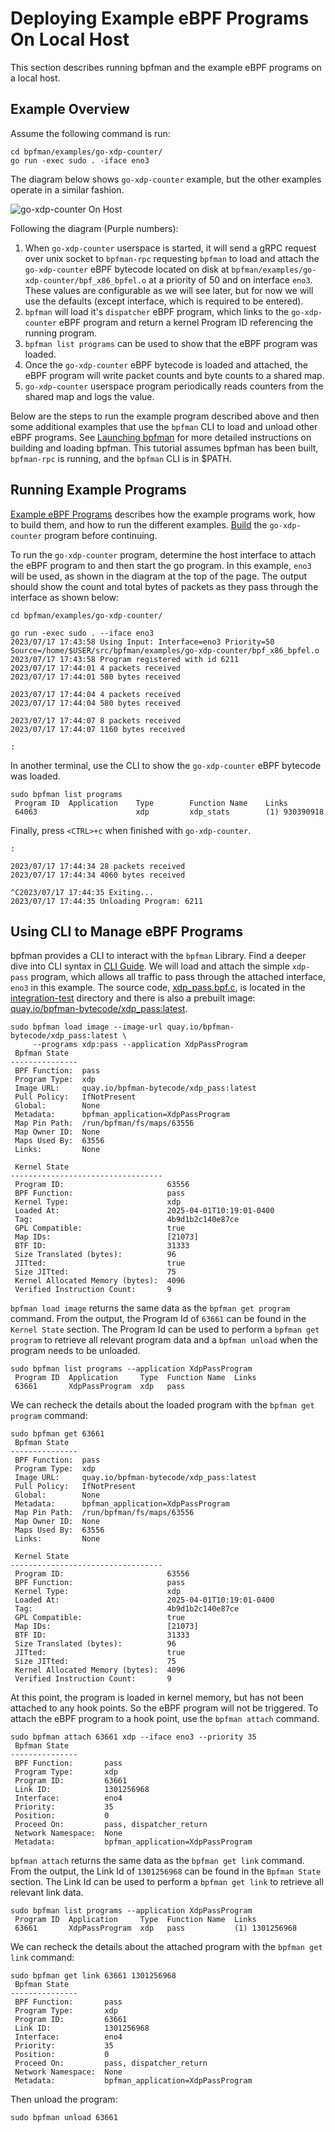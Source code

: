 # Deploying Example eBPF Programs On Local Host

This section describes running bpfman and the example eBPF programs on a local host.

## Example Overview

Assume the following command is run:

```console
cd bpfman/examples/go-xdp-counter/
go run -exec sudo . -iface eno3
```

The diagram below shows `go-xdp-counter` example, but the other examples operate in
a similar fashion.

![go-xdp-counter On Host](../img/gocounter-on-host.png)

Following the diagram (Purple numbers):

1. When `go-xdp-counter` userspace is started, it will send a gRPC request over unix
   socket to `bpfman-rpc` requesting `bpfman` to load and attach the `go-xdp-counter` eBPF bytecode
   located on disk at `bpfman/examples/go-xdp-counter/bpf_x86_bpfel.o` at a priority of 50 and on
   interface `eno3`.
   These values are configurable as we will see later, but for now we will use the defaults
   (except interface, which is required to be entered).
2. `bpfman` will load it's `dispatcher` eBPF program, which links to the `go-xdp-counter` eBPF program
   and return a kernel Program ID referencing the running program.
3. `bpfman list programs` can be used to show that the eBPF program was loaded.
4. Once the `go-xdp-counter` eBPF bytecode is loaded and attached, the eBPF program will write packet counts
   and byte counts to a shared map.
5. `go-xdp-counter` userspace program periodically reads counters from the shared map and logs
   the value.

Below are the steps to run the example program described above and then some additional examples
that use the `bpfman` CLI to load and unload other eBPF programs.
See [Launching bpfman](../getting-started/launching-bpfman.md) for more detailed instructions on
building and loading bpfman.
This tutorial assumes bpfman has been built, `bpfman-rpc` is running, and the `bpfman` CLI is in $PATH.

## Running Example Programs

[Example eBPF Programs](./example-bpf.md) describes how the example programs work,
how to build them, and how to run the different examples.
[Build](./example-bpf.md/#building-locally) the `go-xdp-counter` program before continuing.

To run the `go-xdp-counter` program, determine the host interface to attach the eBPF
program to and then start the go program.
In this example, `eno3` will be used, as shown in the diagram at the top of the page.
The output should show the count and total bytes of packets as they pass through the
interface as shown below:

```console
cd bpfman/examples/go-xdp-counter/

go run -exec sudo . --iface eno3
2023/07/17 17:43:58 Using Input: Interface=eno3 Priority=50 Source=/home/$USER/src/bpfman/examples/go-xdp-counter/bpf_x86_bpfel.o
2023/07/17 17:43:58 Program registered with id 6211
2023/07/17 17:44:01 4 packets received
2023/07/17 17:44:01 580 bytes received

2023/07/17 17:44:04 4 packets received
2023/07/17 17:44:04 580 bytes received

2023/07/17 17:44:07 8 packets received
2023/07/17 17:44:07 1160 bytes received

:
```

In another terminal, use the CLI to show the `go-xdp-counter` eBPF bytecode was loaded.

```console
sudo bpfman list programs
 Program ID  Application    Type        Function Name    Links
 64063                      xdp         xdp_stats        (1) 930390918
```

Finally, press `<CTRL>+c` when finished with `go-xdp-counter`.

```console
:

2023/07/17 17:44:34 28 packets received
2023/07/17 17:44:34 4060 bytes received

^C2023/07/17 17:44:35 Exiting...
2023/07/17 17:44:35 Unloading Program: 6211
```

## Using CLI to Manage eBPF Programs

bpfman provides a CLI to interact with the `bpfman` Library.
Find a deeper dive into CLI syntax in [CLI Guide](./cli-guide.md).
We will load  and attach the simple `xdp-pass` program, which allows all traffic to pass through the attached
interface, `eno3` in this example.
The source code,
[xdp_pass.bpf.c](https://github.com/bpfman/bpfman/blob/main/tests/integration-test/bpf/xdp_pass.bpf.c),
is located in the [integration-test](https://github.com/bpfman/bpfman/tree/main/tests/integration-test)
directory and there is also a prebuilt image:
[quay.io/bpfman-bytecode/xdp_pass:latest](https://quay.io/bpfman-bytecode/).

```console
sudo bpfman load image --image-url quay.io/bpfman-bytecode/xdp_pass:latest \
     --programs xdp:pass --application XdpPassProgram
 Bpfman State
---------------
 BPF Function:  pass
 Program Type:  xdp
 Image URL:     quay.io/bpfman-bytecode/xdp_pass:latest
 Pull Policy:   IfNotPresent
 Global:        None
 Metadata:      bpfman_application=XdpPassProgram
 Map Pin Path:  /run/bpfman/fs/maps/63556
 Map Owner ID:  None
 Maps Used By:  63556
 Links:         None

 Kernel State
----------------------------------
 Program ID:                       63556
 BPF Function:                     pass
 Kernel Type:                      xdp
 Loaded At:                        2025-04-01T10:19:01-0400
 Tag:                              4b9d1b2c140e87ce
 GPL Compatible:                   true
 Map IDs:                          [21073]
 BTF ID:                           31333
 Size Translated (bytes):          96
 JITted:                           true
 Size JITted:                      75
 Kernel Allocated Memory (bytes):  4096
 Verified Instruction Count:       9
```

`bpfman load image` returns the same data as the `bpfman get program` command.
From the output, the Program Id of `63661` can be found in the `Kernel State` section.
The Program Id can be used to perform a `bpfman get program` to retrieve all relevant program
data and a `bpfman unload` when the program needs to be unloaded.

```console
sudo bpfman list programs --application XdpPassProgram
 Program ID  Application     Type  Function Name  Links
 63661       XdpPassProgram  xdp   pass
```

We can recheck the details about the loaded program with the `bpfman get program` command:

```console
sudo bpfman get 63661
 Bpfman State
---------------
 BPF Function:  pass
 Program Type:  xdp
 Image URL:     quay.io/bpfman-bytecode/xdp_pass:latest
 Pull Policy:   IfNotPresent
 Global:        None
 Metadata:      bpfman_application=XdpPassProgram
 Map Pin Path:  /run/bpfman/fs/maps/63556
 Map Owner ID:  None
 Maps Used By:  63556
 Links:         None

 Kernel State
----------------------------------
 Program ID:                       63556
 BPF Function:                     pass
 Kernel Type:                      xdp
 Loaded At:                        2025-04-01T10:19:01-0400
 Tag:                              4b9d1b2c140e87ce
 GPL Compatible:                   true
 Map IDs:                          [21073]
 BTF ID:                           31333
 Size Translated (bytes):          96
 JITted:                           true
 Size JITted:                      75
 Kernel Allocated Memory (bytes):  4096
 Verified Instruction Count:       9
```

At this point, the program is loaded in kernel memory, but has not been
attached to any hook points.
So the eBPF program will not be triggered.
To attach the eBPF program to a hook point, use the `bpfman attach` command.

```console
sudo bpfman attach 63661 xdp --iface eno3 --priority 35
 Bpfman State
---------------
 BPF Function:       pass
 Program Type:       xdp
 Program ID:         63661
 Link ID:            1301256968
 Interface:          eno4
 Priority:           35
 Position:           0
 Proceed On:         pass, dispatcher_return
 Network Namespace:  None
 Metadata:           bpfman_application=XdpPassProgram
```

`bpfman attach` returns the same data as the `bpfman get link` command.
From the output, the Link Id of `1301256968` can be found in the `Bpfman State` section.
The Link Id can be used to perform a `bpfman get link` to retrieve all relevant link
data.

```console
sudo bpfman list programs --application XdpPassProgram
 Program ID  Application     Type  Function Name  Links
 63661       XdpPassProgram  xdp   pass           (1) 1301256968
```

We can recheck the details about the attached program with the `bpfman get link` command:

```console
sudo bpfman get link 63661 1301256968
 Bpfman State
---------------
 BPF Function:       pass
 Program Type:       xdp
 Program ID:         63661
 Link ID:            1301256968
 Interface:          eno4
 Priority:           35
 Position:           0
 Proceed On:         pass, dispatcher_return
 Network Namespace:  None
 Metadata:           bpfman_application=XdpPassProgram
```

Then unload the program:

```console
sudo bpfman unload 63661
```

